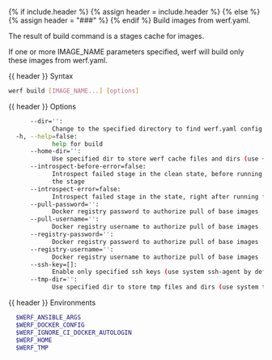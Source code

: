 {% if include.header %}
{% assign header = include.header %}
{% else %}
{% assign header = "###" %}
{% endif %}
Build images from werf.yaml.

The result of build command is a stages cache for images.

If one or more IMAGE_NAME parameters specified, werf will build only these images from werf.yaml.

{{ header }} Syntax

```bash
werf build [IMAGE_NAME...] [options]
```

{{ header }} Options

```bash
      --dir='':
            Change to the specified directory to find werf.yaml config
  -h, --help=false:
            help for build
      --home-dir='':
            Use specified dir to store werf cache files and dirs (use ~/.werf by default)
      --introspect-before-error=false:
            Introspect failed stage in the clean state, before running all assembly instructions of 
            the stage
      --introspect-error=false:
            Introspect failed stage in the state, right after running failed assembly instruction
      --pull-password='':
            Docker registry password to authorize pull of base images
      --pull-username='':
            Docker registry username to authorize pull of base images
      --registry-password='':
            Docker registry password to authorize pull of base images
      --registry-username='':
            Docker registry username to authorize pull of base images
      --ssh-key=[]:
            Enable only specified ssh keys (use system ssh-agent by default)
      --tmp-dir='':
            Use specified dir to store tmp files and dirs (use system tmp dir by default)
```

{{ header }} Environments

```bash
  $WERF_ANSIBLE_ARGS                
  $WERF_DOCKER_CONFIG               
  $WERF_IGNORE_CI_DOCKER_AUTOLOGIN  
  $WERF_HOME                        
  $WERF_TMP                         
```

